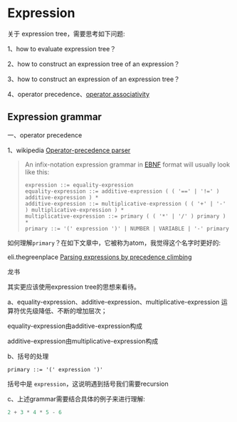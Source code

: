 # Expression 

关于 expression tree，需要思考如下问题: 

1、how to evaluate expression tree？

2、how to construct an expression tree of an expression？

3、how to construct an expression of an expression tree？

4、operator precedence、[operator associativity](https://en.wikipedia.org/wiki/Operator_associativity) 



## Expression grammar

一、operator precedence

1、wikipedia [Operator-precedence parser](https://en.wikipedia.org/wiki/Operator-precedence_parser)

> An infix-notation expression grammar in [EBNF](https://en.wikipedia.org/wiki/EBNF) format will usually look like this:
>
> ```
> expression ::= equality-expression
> equality-expression ::= additive-expression ( ( '==' | '!=' ) additive-expression ) *
> additive-expression ::= multiplicative-expression ( ( '+' | '-' ) multiplicative-expression ) *
> multiplicative-expression ::= primary ( ( '*' | '/' ) primary ) *
> primary ::= '(' expression ')' | NUMBER | VARIABLE | '-' primary
> ```



如何理解`primary`？在如下文章中，它被称为atom，我觉得这个名字时更好的:

eli.thegreenplace [Parsing expressions by precedence climbing](https://eli.thegreenplace.net/2012/08/02/parsing-expressions-by-precedence-climbing)

龙书

其实更应该使用expression tree的思想来看待。

a、equality-expression、additive-expression、multiplicative-expression 运算符优先级降低、不断的增加层次；

equality-expression由additive-expression构成

additive-expression由multiplicative-expression构成

b、括号的处理

```
primary ::= '(' expression ')' 
```

括号中是 `expression`，这说明遇到括号我们需要recursion

c、上述grammar需要结合具体的例子来进行理解:

```c++
2 + 3 * 4 * 5 - 6
```

